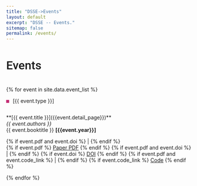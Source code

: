 ```yaml
---
title: "DSSE->Events"
layout: default 
excerpt: "DSSE -- Events."
sitemap: false 
permalink: /events/
---
```



<h1 style="font-family: 'Roboto', sans-serif; font-weight: 500; font-size: 32px;">Events</h1>

<div class="row" style="margin-bottom: 0">
<div id="filterEventByYear" class="filters">
<!-- year button will be added dynamically-->
</div>
</div>

<!-- <div class="row">
<div id="filterByEventDomain" class="filters">
{% for event_type in site.data.event_types %}
<button class="btn  filterBtn " id="{{event_type.type_id}}">{{event_type.broad_event_name}}</button>
{% endfor %}
</div>
</div>
 -->
<br>
<div id="events_space">
{% for event in site.data.event_list %}
<div class="events {{ event.year }} {{ event.type_id }}">
<div class="col-sm-2" style="padding:0px">
 
  <div class="box" style="background-color: #C32B72;"></div>
  <p style="display:inline-block;">[{{ event.type }}] </p>
 
</div>
<div class="col-sm-10">

  <p>**[{{ event.title }}]({{event.detail_page}})** <br/>
  <em>{{ event.authors }} </em><br/>
  {{ event.booktitle }} <b>[{{event.year}}]</b> <br>

  {% if event.pdf and event.doi %} | {% endif %}  
  {% if event.pdf %} <a href="{{ event.pdf }}" target="_blank">Paper PDF</a> {% endif %} {% if event.pdf and event.doi %} | {% endif %} {% if event.doi %} <a href="{{ event.doi }}" target="_blank">DOI</a> {% endif %} {% if event.pdf and event.code_link %} | {% endif %}  {% if event.code_link %} <a href="{{ event.code_link }}" target="_blank">Code</a> {% endif %}
  </p>

</div>
</div>
{% endfor %}
</div>

<br><br>
<style>

.container {
  height: 200px;
  position: relative;
  border: 3px solid green;
}

.vertical-center {
  margin: 0;
  position: absolute;
  top: 50%;
  -ms-transform: translateY(-50%);
  transform: translateY(-50%);
}

.box {
  display:inline-block;
  width:8px;
  height:8px;
  background-color: grey;
  margin-right:6px;
}
</style>
<br><br>
